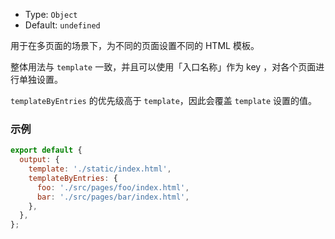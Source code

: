 - Type: `Object`
- Default: `undefined`

用于在多页面的场景下，为不同的页面设置不同的 HTML 模板。

整体用法与 `template` 一致，并且可以使用「入口名称」作为 key ，对各个页面进行单独设置。

`templateByEntries` 的优先级高于 `template`，因此会覆盖 `template` 设置的值。

### 示例

```js
export default {
  output: {
    template: './static/index.html',
    templateByEntries: {
      foo: './src/pages/foo/index.html',
      bar: './src/pages/bar/index.html',
    },
  },
};
```
